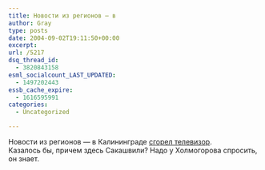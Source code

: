 ```yaml
---
title: Новости из регионов — в
author: Gray
type: posts
date: 2004-09-02T19:11:50+00:00
excerpt:
url: /5217
dsq_thread_id:
  - 3820843158
esml_socialcount_LAST_UPDATED:
  - 1497202443
essb_cache_expire:
  - 1616595991
categories:
  - Uncategorized

---
```








Новости из регионов &#8212; в Калининграде <a href="http://www.livejournal.com/users/kikimora/14186.html" target="_blank">сгорел телевизор</a>.  
Казалось бы, причем здесь Сакашвили? Надо у Холмогорова спросить, он знает.